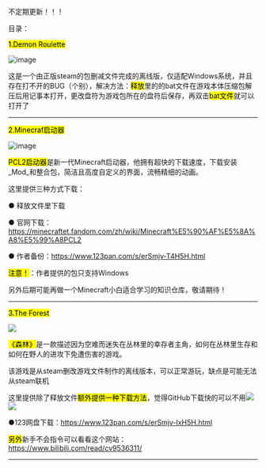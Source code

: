 不定期更新！！！

目录：

<mark>1.Demon Roulette</mark>

![image](C:\Users\Administrator\Pictures\Screenshots\屏幕截图%202024-08-25%20230016.png)

这是一个由正版steam的包删减文件完成的离线版，仅适配Windows系统，并且存在打不开的BUG（个别），解决方法：<mark>释放</mark>里的的bat文件在游戏本体压缩包解压后用记事本打开，更改盘符为游戏包所在的盘符后保存，再双击<mark>bat文件</mark>就可以打开了

---

<mark>2.Minecraf启动器</mark>

![image](C:\Users\Administrator\Pictures\Screenshots\屏幕截图%202024-08-26%20145252.png)

<mark>PCL2启动器</mark>是新一代Minecraft启动器，他拥有超快的下载速度，下载安装_Mod_和整合包，简洁且高度自定义的界面，流畅精细的动画。

这里提供三种方式下载：

●     释放文件里下载

●     官网下载：https://minecraftet.fandom.com/zh/wiki/Minecraft%E5%90%AF%E5%8A%A8%E5%99%A8PCL2

●     作者备份：https://www.123pan.com/s/erSmjv-T4H5H.html

<mark>注意！</mark>：作者提供的包只支持Windows

另外后期可能再做一个Minecraft小白适合学习的知识仓库，敬请期待！

---

<mark>3.The Forest</mark>

![](C:\Users\Administrator\Downloads\迷失森林2-1.jpg)

<mark>《森林》</mark>是一款描述因为空难而迷失在丛林里的幸存者主角，如何在丛林里生存和如何在野人的进攻下免遭伤害的游戏。

该游戏是从steam删改游戏文件制作的离线版本，可以正常游玩，缺点是可能无法从steam联机

这里提供除了释放文件<mark>额外提供一种下载方法</mark>，觉得GitHub下载快的可以不用![](C:\Users\Administrator\AppData\Roaming\marktext_specialedition\images\2024-08-27-22-36-45-17DDDDAB.png)![](C:\Users\Administrator\AppData\Roaming\marktext_specialedition\images\2024-08-27-22-36-49-17DDEC71.png)

●123网盘下载：https://www.123pan.com/s/erSmjv-IxH5H.html

<mark>另外</mark>新手不会指令可以看看这个网站：https://www.bilibili.com/read/cv9536311/

---


